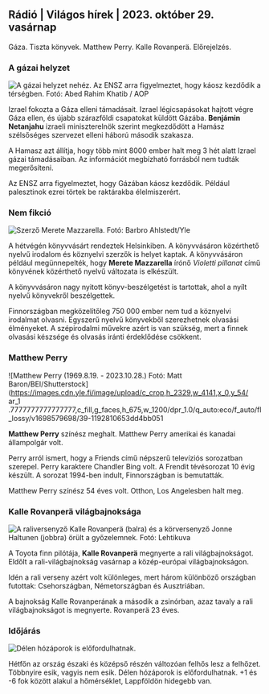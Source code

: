 ## Rádió \| Világos hírek \| 2023. október 29. vasárnap

Gáza. Tiszta könyvek. Matthew Perry. Kalle Rovanperä. Előrejelzés.

### A gázai helyzet

![A gázai helyzet nehéz. Az ENSZ arra figyelmeztet, hogy káosz kezdődik a térségben. Fotó: Abed Rahim Khatib / AOP](https://images.cdn.yle.fi/image/upload/c_crop,h_3780,w_6720,x_0,y_700/ar_1.7777777777777777,c_fill,g_faces,0_d_167,0_d_16/q_auto:eco/f_auto/fl_lossy/v1698587757/39-1192921653e641fc4a70)

Izrael fokozta a Gáza elleni támadásait. Izrael légicsapásokat hajtott végre Gáza ellen, és újabb szárazföldi csapatokat küldött Gázába. **Benjámin Netanjahu** izraeli miniszterelnök szerint megkezdődött a Hamász szélsőséges szervezet elleni háború második szakasza.

A Hamasz azt állítja, hogy több mint 8000 ember halt meg 3 hét alatt Izrael gázai támadásaiban. Az információt megbízható forrásból nem tudták megerősíteni.

Az ENSZ arra figyelmeztet, hogy Gázában káosz kezdődik. Például palesztinok ezrei törtek be raktárakba élelmiszerért.

### Nem fikció

![Szerző Merete Mazzarella. Fotó: Barbro Ahlstedt/Yle](https://images.cdn.yle.fi/image/upload/c_crop,h_3159,w_5616,x_0,y_0/ar_1.7777777777777777,c_fill,g_faces/,h_pr_670/w_pr_670.q_auto:eco/f_auto/fl_lossy/v1620995152/39-806292609e6be113e02)

A hétvégén könyvvásárt rendeztek Helsinkiben. A könyvvásáron közérthető nyelvű irodalom és köznyelvi szerzők is helyet kaptak. A könyvvásáron például megünnepelték, hogy **Merete Mazzarella** írónő *Violetti pillanat* című könyvének közérthető nyelvű változata is elkészült.

A könyvvásáron nagy nyitott könyv-beszélgetést is tartottak, ahol a nyílt nyelvű könyvekről beszélgettek.

Finnországban megközelítőleg 750 000 ember nem tud a köznyelvi irodalmat olvasni. Egyszerű nyelvű könyvekből szerezhetnek olvasási élményeket. A szépirodalmi művekre azért is van szükség, mert a finnek olvasási készsége és olvasás iránti érdeklődése csökkent.

### Matthew Perry

![Matthew Perry (1969.8.19. - 2023.10.28.) Fotó: Matt Baron/BEI/Shutterstock](https://images.cdn.yle.fi/image/upload/c_crop,h_2329,w_4141,x_0,y_54/ ar_1 .7777777777777777,c_fill,g_faces,h_675,w_1200/dpr_1.0/q_auto:eco/f_auto/fl_lossy/v1698579698/39-1192810653dd4bb051

**Matthew Perry** színész meghalt. Matthew Perry amerikai és kanadai állampolgár volt.

Perry arról ismert, hogy a Friends című népszerű televíziós sorozatban szerepel. Perry karaktere Chandler Bing volt. A Frendit tévésorozat 10 évig készült. A sorozat 1994-ben indult, Finnországban is bemutatták.

Matthew Perry színész 54 éves volt. Otthon, Los Angelesben halt meg.

### Kalle Rovanperä világbajnoksága

![A raliversenyző Kalle Rovanperä (balra) és a körversenyző Jonne Haltunen (jobbra) örült a győzelemnek. Fotó: Lehtikuva](https://images.cdn.yle.fi/image/upload/c_crop,h_2406,w_4278,x_0,y_445/ar_1.777777777777777,c_fill,g_faces,h_675,/d_pr_120.0/d_pr_120.0/f_auto/fl_lossy/v1698587806/39-1192922653e645d852bc)

A Toyota finn pilótája, **Kalle Rovanperä** megnyerte a rali világbajnokságot. Eldőlt a rali-világbajnokság vasárnap a közép-európai világbajnokságon.

Idén a rali verseny azért volt különleges, mert három különböző országban futottak: Csehországban, Németországban és Ausztriában.

A bajnokság Kalle Rovanperának a második a zsinórban, azaz tavaly a rali világbajnokságot is megnyerte. Rovanperä 23 éves.

### Időjárás

![Délen hózáporok is előfordulhatnak.](https://images.cdn.yle.fi/image/upload/c_crop,h_1080,w_1919,x_0,y_0/ar_1.7777777777777777,c_fill,g_faces,w_1670/dpr_1.0/q_auto:eco/f_auto/fl_lossy/v1698594490/39-1192967653e7ea05e07b)

Hétfőn az ország északi és középső részén változóan felhős lesz a felhőzet. Többnyire esik, vagyis nem esik. Délen hózáporok is előfordulhatnak. +1 és -6 fok között alakul a hőmérséklet, Lappföldön hidegebb van.